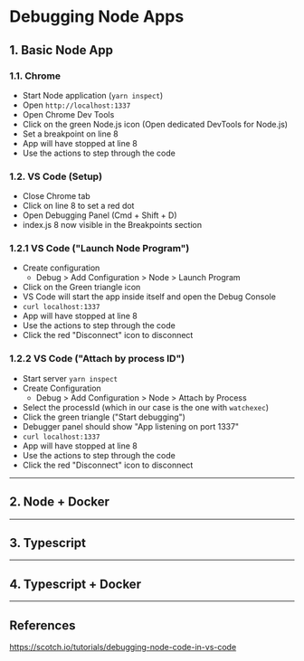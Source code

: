 # Debugging Node Apps

## 1. Basic Node App
### 1.1. Chrome
- Start Node application (`yarn inspect`)
- Open `http://localhost:1337`
- Open Chrome Dev Tools
- Click on the green Node.js icon (Open dedicated DevTools for Node.js)
- Set a breakpoint on line 8
- App will have stopped at line 8
- Use the actions to step through the code

### 1.2. VS Code (Setup)
- Close Chrome tab
- Click on line 8 to set a red dot
- Open Debugging Panel (Cmd + Shift + D)
- index.js 8 now visible in the Breakpoints section

### 1.2.1 VS Code ("Launch Node Program")
- Create configuration
  - Debug > Add Configuration > Node > Launch Program
- Click on the Green triangle icon
- VS Code will start the app inside itself and open the Debug Console
- `curl localhost:1337`
- App will have stopped at line 8
- Use the actions to step through the code
- Click the red "Disconnect" icon to disconnect

### 1.2.2 VS Code ("Attach by process ID")
- Start server `yarn inspect`
- Create Configuration
  - Debug > Add Configuration > Node > Attach by Process
- Select the processId (which in our case is the one with `watchexec`)
- Click the green triangle ("Start debugging")
- Debugger panel should show "App listening on port 1337"
- `curl localhost:1337`
- App will have stopped at line 8
- Use the actions to step through the code
- Click the red "Disconnect" icon to disconnect



------------------------------------------------------------
## 2. Node + Docker

------------------------------------------------------------
## 3. Typescript

------------------------------------------------------------
## 4. Typescript + Docker


------------------------------------------------------------
## References
https://scotch.io/tutorials/debugging-node-code-in-vs-code
